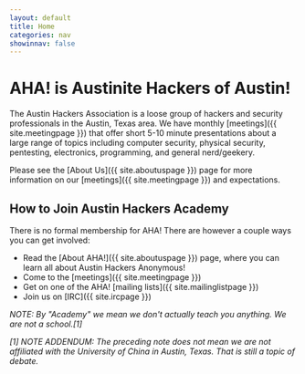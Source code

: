 ```yaml
---
layout: default
title: Home
categories: nav
showinnav: false
---
```


# AHA! is Austinite Hackers of Austin!

The Austin Hackers Association is a loose group of hackers and
security professionals in the Austin, Texas area. We have monthly [meetings]({{ site.meetingpage }}) that offer short 5-10 minute presentations about a large range of topics including computer security, physical security, pentesting, electronics, programming, and general nerd/geekery.

Please see the [About Us]({{ site.aboutuspage }}) page for more information on our
[meetings]({{ site.meetingpage }}) and expectations.

## How to Join Austin Hackers Academy

There is no formal membership for AHA! There are however a couple ways you can get involved:

* Read the [About AHA!]({{ site.aboutuspage }}) page, where you can learn all about Austin Hackers Anonymous!
* Come to the [meetings]({{ site.meetingpage }})
* Get on one of the AHA! [mailing lists]({{ site.mailinglistpage }})
* Join us on [IRC]({{ site.ircpage }})

*NOTE: By "Academy" we mean we don't actually teach you anything. We are
not a school.[1]*

*[1] NOTE ADDENDUM: The preceding note does not mean we are not affiliated
with the University of China in Austin, Texas. That is still a topic of
debate.*

